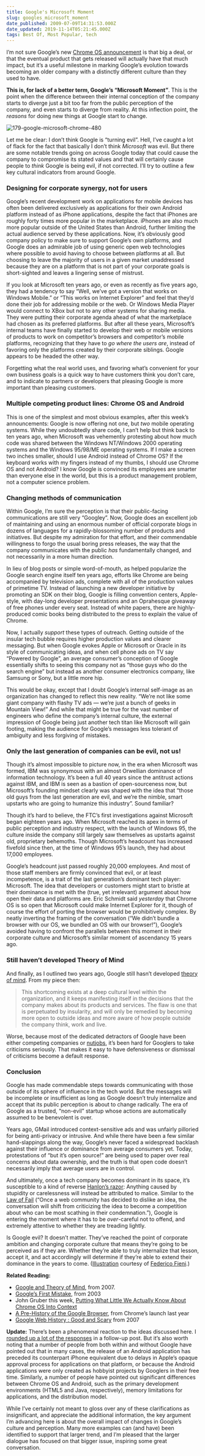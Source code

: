 ```yaml
---
title: Google's Microsoft Moment
slug: googles_microsoft_moment
date_published: 2009-07-09T14:31:53.000Z
date_updated: 2019-11-14T05:21:45.000Z
tags: Best Of, Most Popular, tech
---
```


I’m not sure Google’s new [Chrome OS announcement](http://googleblog.blogspot.com/2009/07/introducing-google-chrome-os.html) is that big a deal, or that the eventual product that gets released will actually have that much impact, but it’s a useful milestone in marking Google’s evolution towards becoming an older company with a distinctly different culture than they used to have.

**This is, for lack of a better term, Google’s “Microsoft Moment”**. This is the point when the difference between their internal conception of the company starts to diverge just a bit too far from the public perception of the company, and even starts to diverge from reality. At this inflection point, the *reasons* for doing new things at Google start to change.

![179-google-microsoft-chrome-480](__GHOST_URL__/content/images/2019/11/179-google-microsoft-chrome-480.jpg)

Let me be clear: I don’t think Google is “turning evil”. Hell, I’ve caught a lot of flack for the fact that basically I don’t think *Microsoft* was evil. But there are some notable trends going on across Google today that could cause the company to compromise its stated values and that will certainly cause people to *think* Google is being evil, if not corrected. I’ll try to outline a few key cultural indicators from around Google.

### Designing for corporate synergy, not for users

Google’s recent development work on applications for mobile devices has often been delivered exclusively as applications for their own Android platform instead of as iPhone applications, despite the fact that iPhones are roughly forty times more popular in the marketplace. iPhones are also much more popular outside of the United States than Android, further limiting the actual audience served by these applications. Now, it’s obviously good company policy to make sure to support Google’s own platforms, and Google does an admirable job of using generic open web technologies where possible to avoid having to choose between platforms at all. But choosing to leave the majority of users in a given market unaddressed because they are on a platform that is not part of your corporate goals is short-sighted and leaves a lingering sense of mistrust.

If you look at Microsoft ten years ago, or even as recently as five years ago, they had a tendency to say “Well, we’ve got a version that works on Windows Mobile.” or “This works on Internet Explorer” and feel that they’d done their job for addressing mobile or the web. Or Windows Media Player would connect to XBox but not to any other systems for sharing media. They were putting their corporate agenda ahead of what the marketplace had chosen as its preferred platforms. But after all these years, Microsoft’s internal teams have finally started to develop their web or mobile versions of products to work on competitor’s browsers and competitor’s mobile platforms, recognizing that they have to *go where the users are*, instead of favoring only the platforms created by their corporate siblings. Google appears to be headed the other way.

Forgetting what the real world uses, and favoring what’s convenient for your own business goals is a quick way to have customers think you don’t care, and to indicate to partners or developers that pleasing Google is more important than pleasing customers.

### Multiple competing product lines: Chrome OS and Android

This is one of the simplest and most obvious examples, after this week’s announcements: Google is now offering not one, but *two* mobile operating systems. While they undoubtedly share code, I can’t help but think back to ten years ago, when Microsoft was vehemently protesting about how much code was shared between the Windows NT/Windows 2000 operating systems and the Windows 95/98/ME operating systems. If I make a screen two inches smaller, should I use Android instead of Chrome OS? If the keyboard works with my fingers instead of my thumbs, I should use Chrome OS and not Android? I know Google is convinced its employees are smarter than everyone else in the world, but this is a product management problem, not a computer science problem.

### Changing methods of communication

Within Google, I’m sure the perception is that their public-facing communications are still very “Googley”. Now, Google does an excellent job of maintaining and using an enormous number of official corporate blogs in dozens of languages for a rapidly-blossoming number of products and initiatives. But despite my admiration for that effort, and their commendable willingness to forgo the usual boring press releases, the way that the company communicates with the public *has* fundamentally changed, and not necessarily in a more human direction.

In lieu of blog posts or simple word-of-mouth, as helped popularize the Google search engine itself ten years ago, efforts like Chrome are being accompanied by television ads, complete with all of the production values of primetime TV. Instead of launching a new developer initiative by promoting an SDK on their blog, Google is filling convention centers, Apple-style, with day-long developer presentations and an Oprahesque giveaway of free phones under every seat. Instead of white papers, there are highly-produced comic books being distributed to the press to explain the value of Chrome.

Now, I actually *support* these types of outreach. Getting outside of the insular tech bubble requires higher production values and clearer messaging. But when Google evokes Apple or Microsoft or Oracle in its style of communicating ideas, and when cell phone ads on TV say “Powered by Google”, an average consumer’s conception of Google essentially shifts to seeing this company not as “those guys who do the search engine” but instead as another consumer electronics company, like Samsung or Sony, but a little more hip.

This would be okay, except that I doubt Google’s internal self-image as an organization has changed to reflect this new reality. “We’re not like some giant company with flashy TV ads — we’re just a bunch of geeks in Mountain View!” And while that might be true for the vast number of engineers who define the company’s internal culture, the external impression of Google being just another tech titan like Microsoft will gain footing, making the audience for Google’s messages less tolerant of ambiguity and less forgiving of mistakes.

### Only the last generation of companies can be evil, not us!

Though it’s almost impossible to picture now, in the era when Microsoft was formed, IBM was synonymous with an almost Orwellian dominance of information technology. It’s been a full 40 years since the antitrust actions against IBM, and IBM is seen as a bastion of open-sourceness now, but Microsoft’s founding mindset clearly was shaped with the idea that “those old guys from the last generation are evil, and we’re the nimble, smart upstarts who are going to humanize this industry”. Sound familiar?

Though it’s hard to believe, the FTC’s first investigations against Microsoft began eighteen years ago. When Microsoft reached its apex in terms of public perception and industry respect, with the launch of Windows 95, the culture inside the company still largely saw themselves as upstarts against old, proprietary behemoths. Though Microsoft’s headcount has increased fivefold since then, at the time of Windows 95’s launch, they had about 17,000 employees.

Google’s headcount just passed roughly 20,000 employees. And most of those staff members are firmly convinced that evil, or at least incompetence, is a trait of the last generation’s dominant tech player: Microsoft. The idea that developers or customers might start to bristle at their dominance is met with the (true, yet irrelevant) argument about how open their data and platforms are. Eric Schmidt said *yesterday* that Chrome OS is so open that Microsoft could make Internet Explorer for it, though of course the effort of porting the browser would be prohibitively complex. By neatly inverting the framing of the conversation (“We didn’t bundle a browser with our OS, we bundled an OS with our browser!”), Google’s avoided having to confront the parallels between this moment in their corporate culture and Microsoft’s similar moment of ascendancy 15 years ago.

### Still haven’t developed Theory of Mind

And finally, as I outlined two years ago, Google still hasn’t developed [theory of mind](http://dashes.com/anil/2007/12/google-and-theory-of-mind.html). From my piece then:

> This shortcoming exists at a deep cultural level within the organization, and it keeps manifesting itself in the decisions that the company makes about its products and services. The flaw is one that is perpetuated by insularity, and will only be remedied by becoming more open to outside ideas and more aware of how people outside the company think, work and live.

Worse, because most of the dedicated detractors of Google have been either competing companies or [nutjobs](http://www.google-watch.org/), it’s been hard for Googlers to take criticisms seriously. That makes it easy to have defensiveness or dismissal of criticisms become a default response.

### Conclusion

Google has made commendable steps towards communicating with those outside of its sphere of influence in the tech world. But the messages will be incomplete or insufficient as long as Google doesn’t truly internalize and accept that its public perception is about to change radically. The era of Google as a trusted, “non-evil” startup whose actions are automatically assumed to be benevolent is over.

Years ago, GMail introduced context-sensitive ads and was unfairly pilloried for being anti-privacy or intrusive. And while there have been a few similar hand-slappings along the way, Google’s never faced a widespread backlash against their influence or dominance from average consumers yet. Today, protestations of “but it’s open source!” are being used to paper over real concerns about data ownership, and the truth is that open code doesn’t necessarily imply that average users are in control.

And ultimately, once a tech company becomes dominant in its space, it’s susceptible to a kind of reverse [Hanlon’s razor](http://en.wikipedia.org/wiki/Hanlon's_razor): Anything caused by stupidity or carelessness will instead be attributed to malice. Similar to the [Law of Fail](http://dashes.com/anil/2009/06/the-end-of-fail.html) (“Once a web community has decided to dislike an idea, the conversation will shift from criticizing the idea to become a competition about who can be most scathing in their condemnation.”), Google is entering the moment where it has to be *over*-careful not to offend, and extremely attentive to whether they are treading lightly.

Is Google evil? It doesn’t matter. They’ve reached the point of corporate ambition and changing corporate culture that means they’re going to be perceived as if they are. Whether they’re able to truly internalize that lesson, accept it, and act accordingly will determine if they’re able to extend their dominance in the years to come.
([Illustration](http://www.onecomics.it/12/09/2008/google-sfida-microsoft-con-chrome/) courtesy of [Federico Fieni](http://www.ff2d.com/).)

**Related Reading:**

- [Google and Theory of Mind](http://dashes.com/anil/2007/12/google-and-theory-of-mind.html), from 2007.
- [Google’s First Mistake](http://dashes.com/anil/2003/02/googles-first-m.html), from 2003
- John Gruber this week, [Putting What Little We Actually Know About Chrome OS Into Context](http://daringfireball.net/2009/07/chrome_os_context)
- [A Pre-History of the Google Browser](http://dashes.com/anil/2008/09/a-pre-history-of-the-google-browser.html), from Chrome’s launch last year
- [Google Web History : Good and Scary](http://dashes.com/anil/2007/04/google-web-hist.html) from 2007

**Update:** There’s been a phenomenal reaction to the ideas discussed here. I [rounded up a lot of the responses](http://dashes.com/anil/2009/07/all-around-the-web.html) in a follow-up post. But it’s also worth noting that a number of people from both within and without Google have pointed out that in many cases, the release of an Android application has preceded its counterpart iPhone equivalent due to delays in Apple’s opaque approval process for applications on that platform, or because the Android applications were only created as hobbyist projects by Googlers in their free time. Similarly, a number of people have pointed out significant differences between Chrome OS and Android, such as the primary development environments (HTML5 and Java, respectively), memory limitations for applications, and the distribution model.

While I’ve certainly not meant to gloss over any of these clarifications as insignificant, and appreciate the additional information, the key argument I’m advancing here is about the overall impact of changes in Google’s culture and perception. Many more examples can (and have) been identified to support that larger trend, and I’m pleased that the larger dialogue has focused on that bigger issue, inspiring some great conversation.
